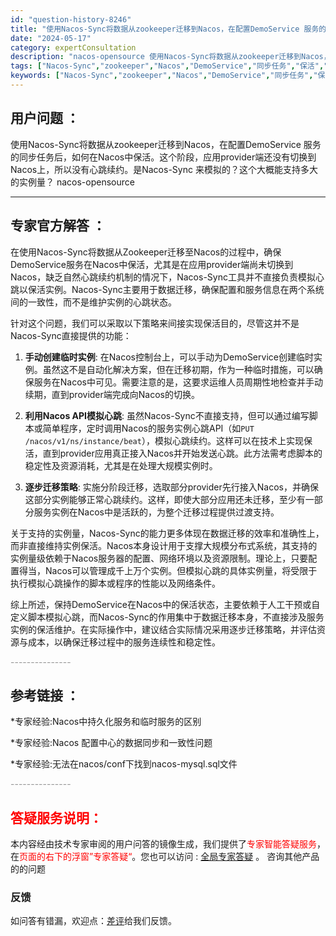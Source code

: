 ```yaml
---
id: "question-history-8246"
title: "使用Nacos-Sync将数据从zookeeper迁移到Nacos，在配置DemoService 服务的同步任务后，如何在Nacos中保活。这个阶段，应用provider端还没有切换到Nacos上，所以没有心跳续约。是Nacos-Sync 来模拟的？这个大概能支持多大的实例量？ nacos-opensource"
date: "2024-05-17"
category: expertConsultation
description: "nacos-opensource 使用Nacos-Sync将数据从zookeeper迁移到Nacos，在配置DemoService 服务的同步任务后，如何在Nacos中保活。这个阶段，应用provider端还没有切换到Nacos上，所以没有心跳续约。是Nacos-Sync 来模拟的？这个大概能支持多大的实例量？"
tags: ["Nacos-Sync","zookeeper","Nacos","DemoService","同步任务","保活","provider","心跳续约","Nacos-Sync","实例量"]
keywords: ["Nacos-Sync","zookeeper","Nacos","DemoService","同步任务","保活","provider","心跳续约","Nacos-Sync","实例量"]
---
```


## 用户问题 ： 
 使用Nacos-Sync将数据从zookeeper迁移到Nacos，在配置DemoService 服务的同步任务后，如何在Nacos中保活。这个阶段，应用provider端还没有切换到Nacos上，所以没有心跳续约。是Nacos-Sync 来模拟的？这个大概能支持多大的实例量？ nacos-opensource 

---------------
## 专家官方解答 ：

在使用Nacos-Sync将数据从Zookeeper迁移至Nacos的过程中，确保DemoService服务在Nacos中保活，尤其是在应用provider端尚未切换到Nacos，缺乏自然心跳续约机制的情况下，Nacos-Sync工具并不直接负责模拟心跳以保活实例。Nacos-Sync主要用于数据迁移，确保配置和服务信息在两个系统间的一致性，而不是维护实例的心跳状态。

针对这个问题，我们可以采取以下策略来间接实现保活目的，尽管这并不是Nacos-Sync直接提供的功能：

1. **手动创建临时实例**: 在Nacos控制台上，可以手动为DemoService创建临时实例。虽然这不是自动化解决方案，但在迁移初期，作为一种临时措施，可以确保服务在Nacos中可见。需要注意的是，这要求运维人员周期性地检查并手动续期，直到provider端完成向Nacos的切换。

2. **利用Nacos API模拟心跳**: 虽然Nacos-Sync不直接支持，但可以通过编写脚本或简单程序，定时调用Nacos的服务实例心跳API（如`PUT /nacos/v1/ns/instance/beat`），模拟心跳续约。这样可以在技术上实现保活，直到provider应用真正接入Nacos并开始发送心跳。此方法需考虑脚本的稳定性及资源消耗，尤其是在处理大规模实例时。

3. **逐步迁移策略**: 实施分阶段迁移，选取部分provider先行接入Nacos，并确保这部分实例能够正常心跳续约。这样，即使大部分应用还未迁移，至少有一部分服务实例在Nacos中是活跃的，为整个迁移过程提供过渡支持。

关于支持的实例量，Nacos-Sync的能力更多体现在数据迁移的效率和准确性上，而非直接维持实例保活。Nacos本身设计用于支撑大规模分布式系统，其支持的实例量级依赖于Nacos服务器的配置、网络环境以及资源限制。理论上，只要配置得当，Nacos可以管理成千上万个实例。但模拟心跳的具体实例量，将受限于执行模拟心跳操作的脚本或程序的性能以及网络条件。

综上所述，保持DemoService在Nacos中的保活状态，主要依赖于人工干预或自定义脚本模拟心跳，而Nacos-Sync的作用集中于数据迁移本身，不直接涉及服务实例的保活维护。在实际操作中，建议结合实际情况采用逐步迁移策略，并评估资源与成本，以确保迁移过程中的服务连续性和稳定性。


<font color="#949494">---------------</font> 


## 参考链接 ：

*专家经验:Nacos中持久化服务和临时服务的区别 
 
 *专家经验:Nacos 配置中心的数据同步和一致性问题 
 
 *专家经验:无法在nacos/conf下找到nacos-mysql.sql文件 


 <font color="#949494">---------------</font> 
 


## <font color="#FF0000">答疑服务说明：</font> 

本内容经由技术专家审阅的用户问答的镜像生成，我们提供了<font color="#FF0000">专家智能答疑服务</font>，在<font color="#FF0000">页面的右下的浮窗”专家答疑“</font>。您也可以访问 : [全局专家答疑](https://opensource.alibaba.com/chatBot) 。 咨询其他产品的的问题

### 反馈
如问答有错漏，欢迎点：[差评](https://ai.nacos.io/user/feedbackByEnhancerGradePOJOID?enhancerGradePOJOId=13597)给我们反馈。
